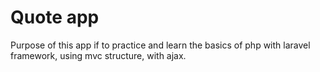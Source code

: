 # Quote app

Purpose of this app if to practice and learn the basics of php with laravel framework, using mvc structure, with ajax.
